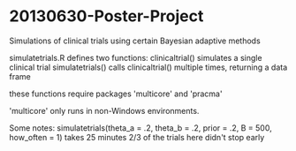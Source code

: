 20130630-Poster-Project
=======================

Simulations of clinical trials using certain Bayesian adaptive methods

simulatetrials.R defines two functions:
clinicaltrial() simulates a single clinical trial
simulatetrials() calls clinicaltrial() multiple times, returning a data frame

these functions require packages 'multicore' and 'pracma'

'multicore' only runs in non-Windows environments.

Some notes:
simulatetrials(theta_a = .2, theta_b = .2, prior = .2, B = 500, how_often = 1) takes 25 minutes
2/3 of the trials here didn't stop early
